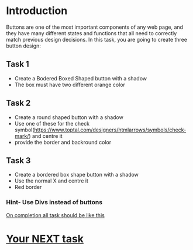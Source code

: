 # Introduction
Buttons are one of the most important components of any web page, and they have many different states and functions that all need to correctly match previous design decisions. In this task, you are going to create three button design:

## Task 1
* Create a Bodered Boxed Shaped button with a shadow
* The box must have two different orange color
## Task 2
* Create a round shaped button with a shadow
* Use one of these for the check symbol(https://www.toptal.com/designers/htmlarrows/symbols/check-mark/) and centre it
* provide the border and backround color

## Task 3
* Create a bordered box shape button with a shadow
* Use the normal X and centre it
* Red border
### Hint- Use Divs instead of buttons 
[On completion all task should be like this](https://github.com/Quirky30DevFest/Css-Buttons/issues/1)

# [Your NEXT task](https://github.com/Quirky30DevFest/GettingCritical)
